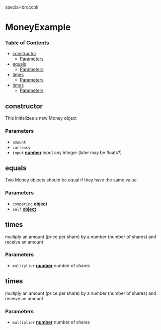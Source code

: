 special-broccoli

# MoneyExample

<!-- Generated by documentation.js. Update this documentation by updating the source code. -->

### Table of Contents

-   [constructor](#constructor)
    -   [Parameters](#parameters)
-   [equals](#equals)
    -   [Parameters](#parameters-1)
-   [times](#times)
    -   [Parameters](#parameters-2)
-   [times](#times-1)
    -   [Parameters](#parameters-3)

## constructor

This initializes a new Money object

### Parameters

-   `amount`  
-   `currency`  
-   `input` **[number](https://developer.mozilla.org/docs/Web/JavaScript/Reference/Global_Objects/Number)** input any integer (later may be floats?)

## equals

Two Money objects should be equal if they have the same value

### Parameters

-   `comparing` **[object](https://developer.mozilla.org/docs/Web/JavaScript/Reference/Global_Objects/Object)** 
-   `self` **[object](https://developer.mozilla.org/docs/Web/JavaScript/Reference/Global_Objects/Object)** 

## times

multiply an amount (price per share) by a number (number of shares) and receive an amount

### Parameters

-   `multiplier` **[number](https://developer.mozilla.org/docs/Web/JavaScript/Reference/Global_Objects/Number)** number of shares

## times

multiply an amount (price per share) by a number (number of shares) and receive an amount

### Parameters

-   `multiplier` **[number](https://developer.mozilla.org/docs/Web/JavaScript/Reference/Global_Objects/Number)** number of shares
